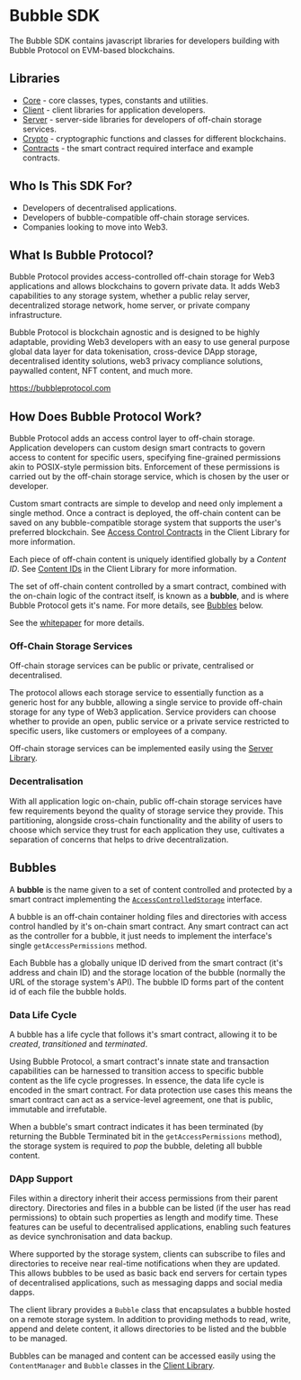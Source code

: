 # Bubble SDK

The Bubble SDK contains javascript libraries for developers building with Bubble Protocol on EVM-based blockchains.

## Libraries

* [Core](./packages/core) - core classes, types, constants and utilities.
* [Client](./packages/client) - client libraries for application developers.
* [Server](./packages/server) - server-side libraries for developers of off-chain storage services.
* [Crypto](./packages/crypto) - cryptographic functions and classes for different blockchains.
* [Contracts](./contracts/) - the smart contract required interface and example contracts.

## Who Is This SDK For?


* Developers of decentralised applications.
* Developers of bubble-compatible off-chain storage services.
* Companies looking to move into Web3.

## What Is Bubble Protocol?

Bubble Protocol provides access-controlled off-chain storage for Web3 applications and allows blockchains to govern private data.  It adds Web3 capabilities to any storage system, whether a public relay server, decentralized storage network, home server, or private company infrastructure.

Bubble Protocol is blockchain agnostic and is designed to be highly adaptable, providing Web3 developers with an easy to use general purpose global data layer for data tokenisation, cross-device DApp storage, decentralised identity solutions, web3 privacy compliance solutions, paywalled content, NFT content, and much more.

https://bubbleprotocol.com

## How Does Bubble Protocol Work?

Bubble Protocol adds an access control layer to off-chain storage. Application developers can custom design smart contracts to govern access to content for specific users, specifying fine-grained permissions akin to POSIX-style permission bits. Enforcement of these permissions is carried out by the off-chain storage service, which is chosen by the user or developer.  

Custom smart contracts are simple to develop and need only implement a single method. Once a contract is deployed, the off-chain content can be saved on any bubble-compatible storage system that supports the user's preferred blockchain.  See [Access Control Contracts](./packages/client#access-control-contracts) in the Client Library for more information.

Each piece of off-chain content is uniquely identified globally by a *Content ID*.  See [Content IDs](./packages/client#content-ids) in the Client Library for more information.

The set of off-chain content controlled by a smart contract, combined with the on-chain logic of the contract itself, is known as a **bubble**, and is where Bubble Protocol gets it's name. For more details, see [Bubbles](#bubbles) below.

See the [whitepaper](https://bubbleprotocol.com/docs/whitepaper) for more details.
### Off-Chain Storage Services

Off-chain storage services can be public or private, centralised or decentralised.

The protocol allows each storage service to essentially function as a generic host for any bubble, allowing a single service to provide off-chain storage for any type of Web3 application.  Service providers can choose whether to provide an open, public service or a private service restricted to specific users, like customers or employees of a company.

Off-chain storage services can be implemented easily using the [Server Library](./packages/server/).

### Decentralisation

With all application logic on-chain, public off-chain storage services have few requirements beyond the quality of storage service they provide.  This partitioning, alongside cross-chain functionality and the ability of users to choose which service they trust for each application they use, cultivates a separation of concerns that helps to drive decentralization.

## Bubbles

A **bubble** is the name given to a set of content controlled and protected by a smart contract implementing the [`AccessControlledStorage`](./contracts/AccessControlledStorage.sol) interface.  

A bubble is an off-chain container holding files and directories with access control handled by it's on-chain smart contract.  Any smart contract can act as the controller for a bubble, it just needs to implement the interface's single `getAccessPermissions` method.

Each Bubble has a globally unique ID derived from the smart contract (it's address and chain ID) and the storage location of the bubble (normally the URL of the storage system's API).  The bubble ID forms part of the content id of each file the bubble holds.

### Data Life Cycle

A bubble has a life cycle that follows it's smart contract, allowing it to be *created*, *transitioned* and *terminated*. 

Using Bubble Protocol, a smart contract's innate state and transaction capabilities can be harnessed to transition access to specific bubble content as the life cycle progresses.  In essence, the data life cycle is encoded in the smart contract. For data protection use cases this means the smart contract can act as a service-level agreement, one that is public, immutable and irrefutable.

When a bubble's smart contract indicates it has been terminated (by returning the Bubble Terminated bit in the `getAccessPermissions` method), the storage system is required to *pop* the bubble, deleting all bubble content.

### DApp Support

Files within a directory inherit their access permissions from their parent directory. Directories and files in a bubble can be listed (if the user has read permissions) to obtain such properties as length and modify time. These features can be useful to decentralised applications, enabling such features as device synchronisation and data backup.

Where supported by the storage system, clients can subscribe to files and directories to receive near real-time notifications when they are updated.  This allows bubbles to be used as basic back end servers for certain types of decentralised applications, such as messaging dapps and social media dapps.

The client library provides a `Bubble` class that encapsulates a bubble hosted on a remote storage system.  In addition to providing methods to read, write, append and delete content, it allows directories to be listed and the bubble to be managed.

Bubbles can be managed and content can be accessed easily using the `ContentManager` and `Bubble` classes in the [Client Library](packages/client).